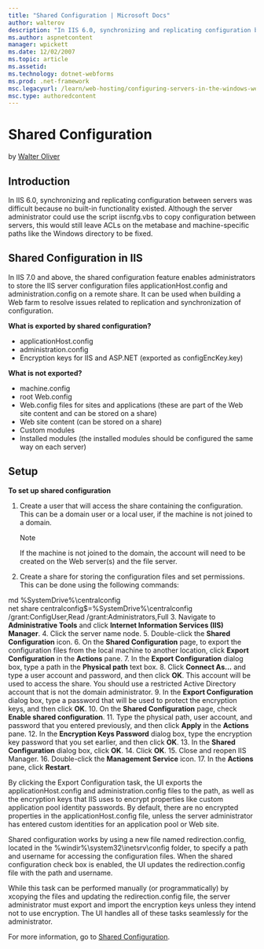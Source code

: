 ```yaml
---
title: "Shared Configuration | Microsoft Docs"
author: walterov
description: "In IIS 6.0, synchronizing and replicating configuration between servers was difficult because no built-in functionality existed. Although the server administ..."
ms.author: aspnetcontent
manager: wpickett
ms.date: 12/02/2007
ms.topic: article
ms.assetid: 
ms.technology: dotnet-webforms
ms.prod: .net-framework
msc.legacyurl: /learn/web-hosting/configuring-servers-in-the-windows-web-platform/shared-configuration_211
msc.type: authoredcontent
---
```

Shared Configuration
====================
by [Walter Oliver](https://github.com/walterov)

## Introduction

In IIS 6.0, synchronizing and replicating configuration between servers was difficult because no built-in functionality existed. Although the server administrator could use the script iiscnfg.vbs to copy configuration between servers, this would still leave ACLs on the metabase and machine-specific paths like the Windows directory to be fixed.

## Shared Configuration in IIS

In IIS 7.0 and above, the shared configuration feature enables administrators to store the IIS server configuration files applicationHost.config and administration.config on a remote share. It can be used when building a Web farm to resolve issues related to replication and synchronization of configuration.

**What is exported by shared configuration?**

- applicationHost.config
- administration.config
- Encryption keys for IIS and ASP.NET (exported as configEncKey.key)

**What is not exported?**

- machine.config
- root Web.config
- Web.config files for sites and applications (these are part of the Web site content and can be stored on a share)
- Web site content (can be stored on a share)
- Custom modules
- Installed modules (the installed modules should be configured the same way on each server)

## Setup

**To set up shared configuration**

1. Create a user that will access the share containing the configuration. This can be a domain user or a local user, if the machine is not joined to a domain.   
  
    > [!NOTE]
    > If the machine is not joined to the domain, the account will need to be created on the Web server(s) and the file server.
2. Create a share for storing the configuration files and set permissions. This can be done using the following commands:  
  
 md %SystemDrive%\centralconfig  
 net share centralconfig$=%SystemDrive%\centralconfig /grant:ConfigUser,Read /grant:Administrators,Full
3. Navigate to **Administrative Tools** and click **Internet Information Services (IIS) Manager**.
4. Click the server name node.
5. Double-click the **Shared Configuration** icon.
6. On the **Shared Configuration** page, to export the configuration files from the local machine to another location, click **Export Configuration** in the **Actions** pane.
7. In the **Export Configuration** dialog box, type a path in the **Physical path** text box.
8. Click **Connect As...** and type a user account and password, and then click **OK**. This account will be used to access the share. You should use a restricted Active Directory account that is not the domain administrator.
9. In the **Export Configuration** dialog box, type a password that will be used to protect the encryption keys, and then click **OK**.
10. On the **Shared Configuration** page, check **Enable shared configuration**.
11. Type the physical path, user account, and password that you entered previously, and then click **Apply** in the **Actions** pane.
12. In the **Encryption Keys Password** dialog box, type the encryption key password that you set earlier, and then click **OK**.
13. In the **Shared Configuration** dialog box, click **OK**.
14. Click **OK**.
15. Close and reopen IIS Manager.
16. Double-click the **Management Service** icon.
17. In the **Actions** pane, click **Restart**.

By clicking the Export Configuration task, the UI exports the applicationHost.config and administration.config files to the path, as well as the encryption keys that IIS uses to encrypt properties like custom application pool identity passwords. By default, there are no encrypted properties in the applicationHost.config file, unless the server administrator has entered custom identities for an application pool or Web site.

Shared configuration works by using a new file named redirection.config, located in the %windir%\system32\inetsrv\config folder, to specify a path and username for accessing the configuration files. When the shared configuration check box is enabled, the UI updates the redirection.config file with the path and username.

While this task can be performed manually (or programmatically) by xcopying the files and updating the redirection.config file, the server administrator must export and import the encryption keys unless they intend not to use encryption. The UI handles all of these tasks seamlessly for the administrator.

For more information, go to [Shared Configuration](../../manage/managing-your-configuration-settings/shared-configuration_264.md).
